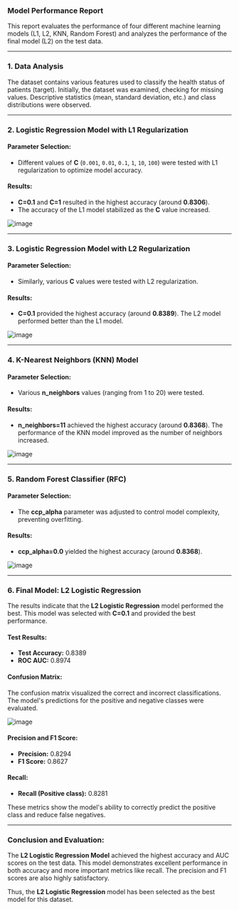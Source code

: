 ### Model Performance Report

This report evaluates the performance of four different machine learning models (L1, L2, KNN, Random Forest) and analyzes the performance of the final model (L2) on the test data.

---

### 1. Data Analysis

The dataset contains various features used to classify the health status of patients (target). Initially, the dataset was examined, checking for missing values. Descriptive statistics (mean, standard deviation, etc.) and class distributions were observed.

---

### 2. Logistic Regression Model with L1 Regularization

#### Parameter Selection:
- Different values of **C** (`0.001`, `0.01`, `0.1`, `1`, `10`, `100`) were tested with L1 regularization to optimize model accuracy.
  
#### Results:
- **C=0.1** and **C=1** resulted in the highest accuracy (around **0.8306**).
- The accuracy of the L1 model stabilized as the **C** value increased.

![image](https://github.com/user-attachments/assets/d4bc6ba1-9a9d-4bd4-a4b6-08e6bd85f493)


---

### 3. Logistic Regression Model with L2 Regularization

#### Parameter Selection:
- Similarly, various **C** values were tested with L2 regularization.

#### Results:
- **C=0.1** provided the highest accuracy (around **0.8389**). The L2 model performed better than the L1 model.

![image](https://github.com/user-attachments/assets/95a47eb2-9dc8-4965-b93f-a7435785cf83)


---

### 4. K-Nearest Neighbors (KNN) Model

#### Parameter Selection:
- Various **n_neighbors** values (ranging from 1 to 20) were tested.

#### Results:
- **n_neighbors=11** achieved the highest accuracy (around **0.8368**). The performance of the KNN model improved as the number of neighbors increased.

![image](https://github.com/user-attachments/assets/d58e25a0-0c82-400b-9928-057d21b6b1ef)


---

### 5. Random Forest Classifier (RFC)

#### Parameter Selection:
- The **ccp_alpha** parameter was adjusted to control model complexity, preventing overfitting.

#### Results:
- **ccp_alpha=0.0** yielded the highest accuracy (around **0.8368**).

![image](https://github.com/user-attachments/assets/2e38b9d7-d2b3-45af-b695-5e7b6106995b)


---

### 6. Final Model: L2 Logistic Regression

The results indicate that the **L2 Logistic Regression** model performed the best. This model was selected with **C=0.1** and provided the best performance.

#### Test Results:
- **Test Accuracy:** 0.8389
- **ROC AUC:** 0.8974

#### Confusion Matrix:
The confusion matrix visualized the correct and incorrect classifications. The model's predictions for the positive and negative classes were evaluated.

![image](https://github.com/user-attachments/assets/23f036c1-13e7-4833-bdda-af5a4c3a709c)


#### Precision and F1 Score:
- **Precision:** 0.8294
- **F1 Score:** 0.8627

#### Recall:
- **Recall (Positive class):** 0.8281

These metrics show the model's ability to correctly predict the positive class and reduce false negatives.

---

### Conclusion and Evaluation:

The **L2 Logistic Regression Model** achieved the highest accuracy and AUC scores on the test data. This model demonstrates excellent performance in both accuracy and more important metrics like recall. The precision and F1 scores are also highly satisfactory.

Thus, the **L2 Logistic Regression** model has been selected as the best model for this dataset.




